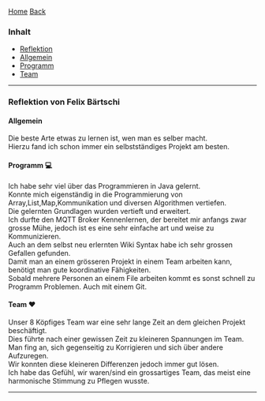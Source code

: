 [Home](home) [Back](Reflektionen)  

### Inhalt ###
- <a href="#r">Reflektion</a>
 - <a href="#a">Allgemein</a>
 - <a href="#p">Programm</a>
 - <a href="#p">Team</a>


----------

### <a name="r">Reflektion von Felix Bärtschi</a> ###

#### <a name="a">Allgemein </a> ####

Die beste Arte etwas zu lernen ist, wen man es selber macht.    
Hierzu fand ich schon immer ein selbstständiges Projekt am besten.  

#### <a name="p">Programm :computer: </a> ####

Ich habe sehr viel über das Programmieren in Java gelernt.  
Konnte mich eigenständig in die Programmierung von Array,List,Map,Kommunikation und diversen Algorithmen vertiefen.  
Die gelernten Grundlagen wurden vertieft und erweitert.  
Ich durfte den MQTT Broker Kennenlernen, der bereitet mir anfangs zwar grosse Mühe, jedoch ist es eine sehr einfache art und weise zu Kommunizieren.   
Auch an dem selbst neu erlernten Wiki Syntax habe ich sehr grossen Gefallen gefunden.  
Damit man an einem grösseren Projekt in einem Team arbeiten kann, benötigt man gute koordinative Fähigkeiten.  
Sobald mehrere Personen an einem File arbeiten kommt es sonst schnell zu Programm Problemen. Auch mit einem Git.  
 

#### <a name="t">Team :hearts: </a> ####

Unser 8 Köpfiges Team war eine sehr lange Zeit an dem gleichen Projekt beschäftigt.  
Dies führte nach einer gewissen Zeit zu kleineren Spannungen im Team.  
Man fing an, sich gegenseitig zu Korrigieren und sich über andere Aufzuregen.  
Wir konnten diese kleineren Differenzen jedoch immer gut lösen.  
Ich habe das Gefühl, wir waren/sind ein grossartiges Team, das meist eine harmonische Stimmung zu Pflegen wusste. 
 


----------